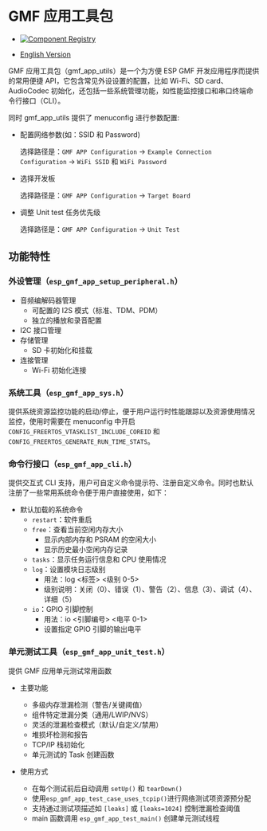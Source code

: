 # GMF 应用工具包

- [![Component Registry](https://components.espressif.com/components/espressif/gmf_app_utils/badge.svg)](https://components.espressif.com/components/espressif/gmf_app_utils)

- [English Version](./README.md)

GMF 应用工具包（gmf_app_utils）是一个为方便 ESP GMF 开发应用程序而提供的常用便捷 API，它包含常见外设设置的配置，比如 Wi-Fi、SD card、AudioCodec 初始化，还包括一些系统管理功能，如性能监控接口和串口终端命令行接口（CLI）。

同时 gmf_app_utils 提供了 menuconfig 进行参数配置:

- 配置网络参数(如：SSID 和 Password)

  选择路径是：`GMF APP Configuration` -> `Example Connection Configuration` -> `WiFi SSID` 和 `WiFi Password`

- 选择开发板

  选择路径是：`GMF APP Configuration` -> `Target Board`

- 调整 Unit test 任务优先级

  选择路径是：`GMF APP Configuration` -> `Unit Test`

## 功能特性

### 外设管理（`esp_gmf_app_setup_peripheral.h`）
- 音频编解码器管理
  - 可配置的 I2S 模式（标准、TDM、PDM）
  - 独立的播放和录音配置
- I2C 接口管理
- 存储管理
  - SD 卡初始化和挂载
- 连接管理
  - Wi-Fi 初始化连接

### 系统工具（`esp_gmf_app_sys.h`）
提供系统资源监控功能的启动/停止，便于用户运行时性能跟踪以及资源使用情况监控，使用时需要在 menuconfig 中开启 `CONFIG_FREERTOS_VTASKLIST_INCLUDE_COREID` 和 `CONFIG_FREERTOS_GENERATE_RUN_TIME_STATS`。

### 命令行接口（`esp_gmf_app_cli.h`）
提供交互式 CLI 支持，用户可自定义命令提示符、注册自定义命令。同时也默认注册了一些常用系统命令便于用户直接使用，如下：

- 默认加载的系统命令
  - `restart`：软件重启
  - `free`：查看当前空闲内存大小
    - 显示内部内存和 PSRAM 的空闲大小
    - 显示历史最小空闲内存记录
  - `tasks`：显示任务运行信息和 CPU 使用情况
  - `log`：设置模块日志级别
    - 用法：log <标签> <级别 0-5>
    - 级别说明：关闭（0）、错误（1）、警告（2）、信息（3）、调试（4）、详细（5）
  - `io`：GPIO 引脚控制
    - 用法：io <引脚编号> <电平 0-1>
    - 设置指定 GPIO 引脚的输出电平

### 单元测试工具（`esp_gmf_app_unit_test.h`）
提供 GMF 应用单元测试常用函数

- 主要功能
  - 多级内存泄漏检测（警告/关键阈值）
  - 组件特定泄漏分类（通用/LWIP/NVS）
  - 灵活的泄漏检查模式（默认/自定义/禁用）
  - 堆损坏检测和报告
  - TCP/IP 栈初始化
  - 单元测试的 Task 创建函数

- 使用方式
  - 在每个测试前后自动调用 `setUp()` 和 `tearDown()`
  - 使用`esp_gmf_app_test_case_uses_tcpip()`进行网络测试项资源预分配
  - 支持通过测试项描述如 `[leaks]` 或 `[leaks=1024]` 控制泄漏检查阈值
  - main 函数调用 `esp_gmf_app_test_main()` 创建单元测试线程
